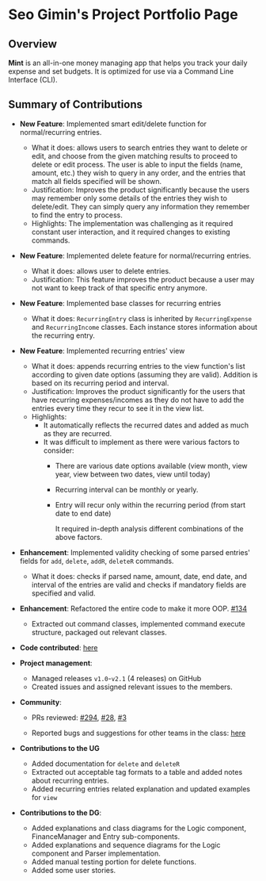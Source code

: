 # Seo Gimin's Project Portfolio Page

## Overview

**Mint** is an all-in-one money managing app that helps you track your daily expense and set budgets. It is optimized
for use via a Command Line Interface (CLI).

## Summary of Contributions

- **New Feature**: Implemented smart edit/delete function for normal/recurring entries.
    - What it does: allows users to search entries they want to delete or edit, and choose from the given matching results to proceed to delete or edit process.
      The user is able to input the fields (name, amount, etc.) they wish to query in any order, and the entries that match all fields specified will be shown.
    - Justification: Improves the product significantly because the users may remember only some details of the entries they
      wish to delete/edit. They can simply query any information they remember to find the entry to process.
    - Highlights: The implementation was challenging as it required constant user interaction, and it required changes to existing commands.
- **New Feature**: Implemented delete feature for normal/recurring entries.
    - What it does: allows user to delete entries.
    - Justification: This feature improves the product because a user may not want to keep track of that specific entry anymore.

- **New Feature**: Implemented base classes for recurring entries
    - What it does: `RecurringEntry` class is inherited by `RecurringExpense` and `RecurringIncome` classes. Each instance
      stores information about the recurring entry.

- **New Feature**: Implemented recurring entries' view
    - What it does: appends recurring entries to the view function's list according to given date options (assuming they are valid). 
  Addition is based on its recurring period and interval.
    - Justification: Improves the product significantly for the users that have recurring expenses/incomes as they
      do not have to add the entries every time they recur to see it in the view list.
    - Highlights: 
      - It automatically reflects the recurred dates and added as much as they are recurred.
      - It was difficult to implement as there were various factors to consider:
          - There are various date options available (view month, view year, view between two dates, view until today)
          - Recurring interval can be monthly or yearly.
          - Entry will recur only within the recurring period (from start date to end date) 
        
            It required in-depth analysis different combinations of the above factors.
          

- **Enhancement**: Implemented validity checking of some parsed entries' fields for `add`, `delete`, `addR`, `deleteR` commands.
    - What it does: checks if parsed name, amount, date, end date, and interval of the entries are valid and checks
      if mandatory fields are specified and valid.

- **Enhancement**: Refactored the entire code to make it more OOP. [#134](https://github.com/AY2122S1-CS2113T-W11-2/tp/pull/134)
    - Extracted out command classes, implemented command execute structure, packaged out relevant classes.

- **Code contributed**: [here](https://nus-cs2113-ay2122s1.github.io/tp-dashboard/?search=&sort=totalCommits&sortWithin=title&timeframe=commit&mergegroup=&groupSelect=groupByRepos&breakdown=true&checkedFileTypes=docs~functional-code~test-code~other&since=2021-09-25&tabOpen=true&tabType=authorship&zFR=false&tabAuthor=pos0414&tabRepo=AY2122S1-CS2113T-W11-2%2Ftp%5Bmaster%5D&authorshipIsMergeGroup=false&authorshipFileTypes=docs~functional-code~test-code&authorshipIsBinaryFileTypeChecked=false)

- **Project management**: 
  - Managed releases `v1.0`-`v2.1` (4 releases) on GitHub
  - Created issues and assigned relevant issues to the members.

- **Community**:
  - PRs reviewed: [#294](https://github.com/AY2122S1-CS2113T-W11-2/tp/pull/294), 
  [#28](https://github.com/nus-cs2113-AY2122S1/tp/pull/28#pullrequestreview-790114182), 
  [#3](https://github.com/nus-cs2113-AY2122S1/tp/pull/3#pullrequestreview-790107103)
  
  - Reported bugs and suggestions for other teams in the class: [here](https://github.com/pos0414/ped/issues/)
  
- **Contributions to the UG**
  - Added documentation for `delete` and `deleteR`
  - Extracted out acceptable tag formats to a table and added notes about recurring entries.
  - Added recurring entries related explanation and updated examples for `view`

- **Contributions to the DG**: 
  - Added explanations and class diagrams for the Logic component, FinanceManager and Entry sub-components.
  - Added explanations and sequence diagrams for the Logic component and Parser implementation.
  - Added manual testing portion for delete functions.
  - Added some user stories.